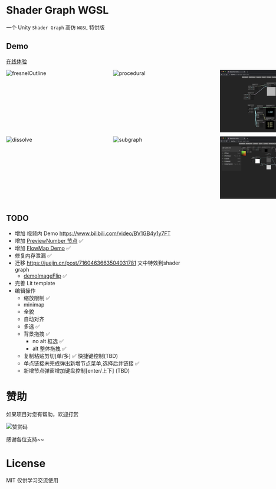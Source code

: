 # Shader Graph WGSL

一个 Unity `Shader Graph` 高仿 `WGSL` 特供版

## Demo

[在线体验](https://deepkolos.github.io/shader-graph-wgsl/)

<div style="display: grid; grid: repeat(2, 180px) / auto-flow 290px;">
  <img width="280" alt="fresnelOutline" src="./screenshots/fresnelOutline.png">
  <img width="280" alt="dissolve" src="./screenshots/dissolve.png">
  <img width="280" alt="procedural" src="./screenshots/procedural.png">
  <img width="280" alt="subgraph" src="./screenshots/subgraph.png"> 
  <img width="280" alt="subgraph" src="./screenshots/previewNumber.png"> 
  <img width="280" alt="subgraph" src="./screenshots/flowmap.png"> 
</div>

## TODO

- 增加 视频内 Demo https://www.bilibili.com/video/BV1GB4y1y7FT
- 增加 [PreviewNumber 节点](https://deepkolos.github.io/shader-graph-wgsl/?graph=devUtility) ✅
- 增加 [FlowMap Demo](https://deepkolos.github.io/shader-graph-wgsl/?graph=demoFlowMap) ✅
- 修复内存泄漏 ✅
- 迁移 https://juejin.cn/post/7160463663504031781 文中特效到shader graph
  - [demoImageFlip](https://deepkolos.github.io/shader-graph-wgsl/?graph=demoImageFlip) ✅
- 完善 Lit template
- 编辑操作
  - 缩放限制 ✅
  - minimap
  - 全貌
  - 自动对齐
  - 多选 ✅
  - 背景拖拽 ✅
    - no alt 框选 ✅
    - alt 整体拖拽 ✅
  - 复制粘贴剪切[单/多] ✅ 快捷键控制(TBD)
  - 单点链接未完成弹出新增节点菜单,选择后并链接 ✅
  - 新增节点弹窗增加键盘控制[enter/上下] (TBD)

# 赞助

如果项目对您有帮助，欢迎打赏

<img src="https://upload-images.jianshu.io/upload_images/252050-d3d6bfdb1bb06ddd.png?imageMogr2/auto-orient/strip%7CimageView2/2/w/1240" alt="赞赏码" width="300">

感谢各位支持~~
# License

MIT 仅供学习交流使用